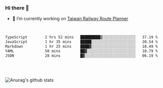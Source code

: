 ### Hi there 👋

- 🔭 I’m currently working on [Taiwan Railway Route Planner](https://github.com/Taiwan-Railway-Route-Planner)

<br/>

<!--START_SECTION:waka-->

```txt
TypeScript        2 hrs 52 mins   █████████▒░░░░░░░░░░░░░░░   37.19 %
JavaScript        1 hr 35 mins    █████░░░░░░░░░░░░░░░░░░░░   20.54 %
Markdown          1 hr 25 mins    ████▓░░░░░░░░░░░░░░░░░░░░   18.49 %
YAML              50 mins         ██▓░░░░░░░░░░░░░░░░░░░░░░   10.79 %
JSON              28 mins         █▓░░░░░░░░░░░░░░░░░░░░░░░   06.19 %
```

<!--END_SECTION:waka-->

<br/>
<br/>

![Anurag's github stats](https://github-readme-stats.vercel.app/api?username=DepickereSven&show_icons=true&theme=tokyonight)



<!--
**DepickereSven/DepickereSven** is a ✨ _special_ ✨ repository because its `README.md` (this file) appears on your GitHub profile.

Here are some ideas to get you started:

- 🔭 I’m currently working on ...
- 🌱 I’m currently learning ...
- 👯 I’m looking to collaborate on ...
- 🤔 I’m looking for help with ...
- 💬 Ask me about ...
- 📫 How to reach me: ...
- 😄 Pronouns: ...
- ⚡ Fun fact: ...
-->
